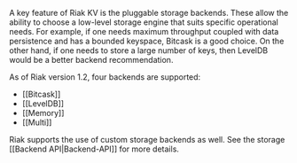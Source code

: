 A key feature of Riak KV is the pluggable storage backends. These allow the
ability to choose a low-level storage engine that suits specific operational
needs. For example, if one needs maximum throughput coupled with data
persistence and has a bounded keyspace, Bitcask is a good choice. On the other hand, if one needs to store a large number of keys, then LevelDB would be a better backend recommendation.

As of Riak version 1.2, four backends are supported:

- [[Bitcask]]
- [[LevelDB]]
- [[Memory]]
- [[Multi]]

Riak supports the use of custom storage backends as well. See the storage [[Backend API|Backend-API]] for more details.